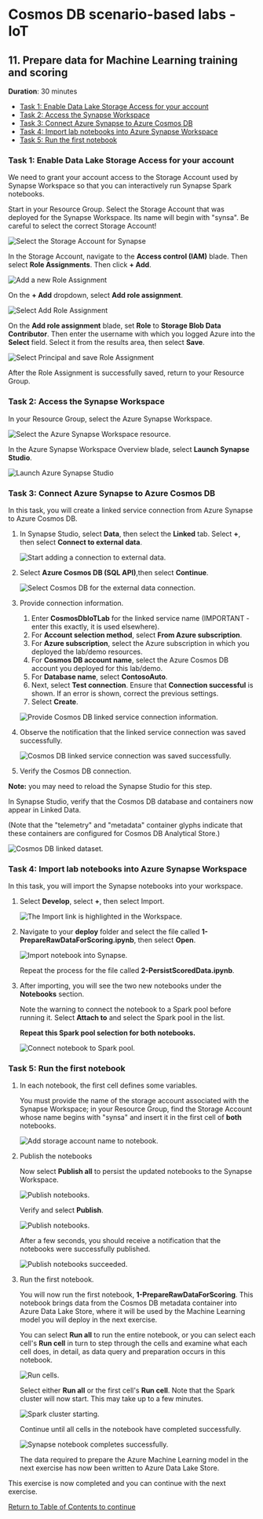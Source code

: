 # Cosmos DB scenario-based labs - IoT

## 11. Prepare data for Machine Learning training and scoring

**Duration**: 30 minutes

<!-- TOC -->
- [Task 1: Enable Data Lake Storage Access for your account](#task-1-enable-data-lake-storage-access-for-your-account)
- [Task 2: Access the Synapse Workspace](#task-2-access-the-synapse-workspace)
- [Task 3: Connect Azure Synapse to Azure Cosmos DB](#task-3-connect-azure-synapse-to-azure-cosmos-db)
- [Task 4: Import lab notebooks into Azure Synapse Workspace](#task-4-import-lab-notebooks-into-azure-synapse-workspace)
- [Task 5: Run the first notebook](#task-5-run-the-first-notebook)
<!-- /TOC -->

### Task 1: Enable Data Lake Storage Access for your account

We need to grant your account access to the Storage Account used by Synapse Workspace so that you can interactively run Synapse Spark notebooks.

Start in your Resource Group. Select the Storage Account that was deployed for the Synapse Workspace. Its name will begin with "synsa". Be careful to select the correct Storage Account!

![Select the Storage Account for Synapse](../media/resource-group-synapse-sa.png "Select the Storage Account for Synapse")

In the Storage Account, navigate to the **Access control (IAM)** blade. Then select **Role Assignments**. Then click **+ Add**.

![Add a new Role Assignment](../media/synapse-sa-iam-role-assignment-add.png "Add a new Role Assignment")

On the **+ Add** dropdown, select **Add role assignment**.

![Select Add Role Assignment](../media/synapse-sa-iam-role-assignment-add2.png "Select Add Role Assignment")

On the **Add role assignment** blade, set **Role** to **Storage Blob Data Contributor**. Then enter the username with which you logged Azure into the **Select** field. Select it from the results area, then select **Save**.

![Select Principal and save Role Assignment](../media/synapse-sa-iam-role-assignment-save-me.png "Select Principal and save Role Assignment")

After the Role Assignment is successfully saved, return to your Resource Group.


### Task 2: Access the Synapse Workspace

In your Resource Group, select the Azure Synapse Workspace.

![Select the Azure Synapse Workspace resource.](../media/resource-group-synapse.png "Select the Azure Synapse Workspace resource")

In the Azure Synapse Workspace Overview blade, select **Launch Synapse Studio**.

![Launch Azure Synapse Studio](../media/synapse-launch-studio.png "Launch Azure Synapse Studio")

### Task 3: Connect Azure Synapse to Azure Cosmos DB

In this task, you will create a linked service connection from Azure Synapse to Azure Cosmos DB.

1. In Synapse Studio, select **Data**, then select the **Linked** tab. Select **+**, then select **Connect to external data**.

   ![Start adding a connection to external data.](./../media/synapse-studio-connect-external-data.png 'Start adding a connection to external data.')

2. Select **Azure Cosmos DB (SQL API)**,then select **Continue**.

   ![Select Cosmos DB for the external data connection.](./../media/synapse-studio-connect-cosmos-db.png 'Select Cosmos DB for the external data connection.')

3. Provide connection information.
   1. Enter **CosmosDbIoTLab** for the linked service name (IMPORTANT - enter this exactly, it is used elsewhere).
   2. For **Account selection method**, select **From Azure subscription**.
   3. For **Azure subscription**, select the Azure subscription in which you deployed the lab/demo resources.
   4. For **Cosmos DB account name**, select the Azure Cosmos DB account you deployed for this lab/demo.
   5. For **Database name**, select **ContosoAuto**.
   6. Next, select **Test connection**. Ensure that **Connection successful** is shown. If an error is shown, correct the previous settings.
   7. Select **Create**.

   ![Provide Cosmos DB linked service connection information.](./../media/synapse-studio-configure-cosmos-db-connection.png 'Provide Cosmos DB linked service connection information.')

4. Observe the notification that the linked service connection was saved successfully.

   ![Cosmos DB linked service connection was saved successfully.](./../media/synapse-studio-connection-saved.png 'Cosmos DB linked service connection was saved successfully.')

5. Verify the Cosmos DB connection.

**Note:** you may need to reload the Synapse Studio for this step.

In Synapse Studio, verify that the Cosmos DB database and containers now appear in Linked Data.

(Note that the "telemetry" and "metadata" container glyphs indicate that these containers are configured for Cosmos DB Analytical Store.)

   ![Cosmos DB linked dataset.](./../media/synapse-studio-cosmos-db-linked.png 'Cosmos DB linked dataset.')

### Task 4: Import lab notebooks into Azure Synapse Workspace

In this task, you will import the Synapse notebooks into your workspace.

1. Select **Develop**, select **+**, then select Import.

   ![The Import link is highlighted in the Workspace.](./../media/synapse-import-link.png 'The Import link is highlighted in the Workspace.')

2. Navigate to your **deploy** folder and select the file called **1-PrepareRawDataForScoring.ipynb**, then select **Open**.

   ![Import notebook into Synapse.](./../media/synapse-import-notebooks.png 'Import notebook into Synapse')

    Repeat the process for the file called **2-PersistScoredData.ipynb**.

3. After importing, you will see the two new notebooks under the **Notebooks** section.

    Note the warning to connect the notebook to a Spark pool before running it. Select **Attach to** and select the Spark pool in the list.

    **Repeat this Spark pool selection for both notebooks.**

   ![Connect notebook to Spark pool.](./../media/synapse-notebook-connect-spark-pool.png 'Connect notebook to Spark pool.')

### Task 5: Run the first notebook

1. In each notebook, the first cell defines some variables.

   You must provide the name of the storage account associated with the Synapse Workspace; in your Resource Group, find the Storage Account whose name begins with "synsa" and insert it in the first cell of **both** notebooks.

   ![Add storage account name to notebook.](./../media/synapse-notebook-add-storage-acct-name.png 'Add storage account name to notebook.')

2. Publish the notebooks

   Now select **Publish all** to persist the updated notebooks to the Synapse Workspace.

   ![Publish notebooks.](./../media/synapse-notebooks-publish.png 'Publish notebooks.')

   Verify and select **Publish**.

   ![Publish notebooks.](./../media/synapse-notebooks-publish2.png 'Publish notebooks.')

   After a few seconds, you should receive a notification that the notebooks were successfully published.

   ![Publish notebooks succeeded.](./../media/synapse-notebooks-publish3.png 'Publish notebooks succeeded.')

3. Run the first notebook.

   You will now run the first notebook, **1-PrepareRawDataForScoring**. This notebook brings data from the Cosmos DB metadata container into Azure Data Lake Store, where it will be used by the Machine Learning model you will deploy in the next exercise.

   You can select **Run all** to run the entire notebook, or you can select each cell's **Run cell** in turn to step through the cells and examine what each cell does, in detail, as data query and preparation occurs in this notebook.

   ![Run cells.](./../media/synapse-notebook-run.png 'Run cells.')

   Select either **Run all** or the first cell's **Run cell**. Note that the Spark cluster will now start. This may take up to a few minutes.

   ![Spark cluster starting.](./../media/synapse-notebook-spark-starting.png 'Spark cluster starting.')

   Continue until all cells in the notebook have completed successfully.

   ![Synapse notebook completes successfully.](./../media/synapse-notebook-completed.png 'Synapse notebook completes successfully.')

   The data required to prepare the Azure Machine Learning model in the next exercise has now been written to Azure Data Lake Store.

This exercise is now completed and you can continue with the next exercise.

[Return to Table of Contents to continue](./README.md)
